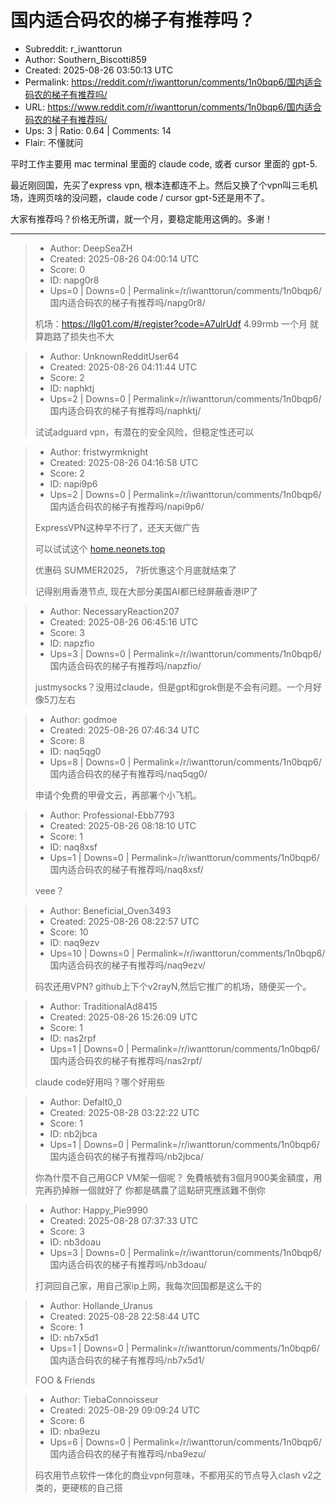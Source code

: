 # 国内适合码农的梯子有推荐吗？

- Subreddit: r_iwanttorun
- Author: Southern_Biscotti859
- Created: 2025-08-26 03:50:13 UTC
- Permalink: https://reddit.com/r/iwanttorun/comments/1n0bqp6/国内适合码农的梯子有推荐吗/
- URL: https://www.reddit.com/r/iwanttorun/comments/1n0bqp6/国内适合码农的梯子有推荐吗/
- Ups: 3 | Ratio: 0.64 | Comments: 14
- Flair: 不懂就问


平时工作主要用 mac terminal 里面的 claude code, 或者 cursor 里面的
gpt-5.

最近刚回国，先买了express vpn,
根本连都连不上。然后又换了个vpn叫三毛机场，连网页啥的没问题，claude code
/ cursor gpt-5还是用不了。

大家有推荐吗？价格无所谓，就一个月，要稳定能用这俩的。多谢！


---

> - Author: DeepSeaZH
> - Created: 2025-08-26 04:00:14 UTC
> - Score: 0
> - ID: napg0r8
> - Ups=0 | Downs=0 | Permalink=/r/iwanttorun/comments/1n0bqp6/国内适合码农的梯子有推荐吗/napg0r8/
>
> 机场：https://llg01.com/#/register?code=A7ulrUdf  4.99rmb 一个月    就算跑路了损失也不大

> - Author: UnknownRedditUser64
> - Created: 2025-08-26 04:11:44 UTC
> - Score: 2
> - ID: naphktj
> - Ups=2 | Downs=0 | Permalink=/r/iwanttorun/comments/1n0bqp6/国内适合码农的梯子有推荐吗/naphktj/
>
> 试试adguard vpn，有潜在的安全风险，但稳定性还可以

> - Author: fristwyrmknight
> - Created: 2025-08-26 04:16:58 UTC
> - Score: 2
> - ID: napi9p6
> - Ups=2 | Downs=0 | Permalink=/r/iwanttorun/comments/1n0bqp6/国内适合码农的梯子有推荐吗/napi9p6/
>
> ExpressVPN这种早不行了，还天天做广告
> 
> 可以试试这个 [home.neonets.top](https://home.neonets.top)
> 
> 优惠码 SUMMER2025， 7折优惠这个月底就结束了
> 
> 记得别用香港节点, 现在大部分美国AI都已经屏蔽香港IP了

> - Author: NecessaryReaction207
> - Created: 2025-08-26 06:45:16 UTC
> - Score: 3
> - ID: napzfio
> - Ups=3 | Downs=0 | Permalink=/r/iwanttorun/comments/1n0bqp6/国内适合码农的梯子有推荐吗/napzfio/
>
> justmysocks？没用过claude，但是gpt和grok倒是不会有问题。一个月好像5刀左右

> - Author: godmoe
> - Created: 2025-08-26 07:46:34 UTC
> - Score: 8
> - ID: naq5qg0
> - Ups=8 | Downs=0 | Permalink=/r/iwanttorun/comments/1n0bqp6/国内适合码农的梯子有推荐吗/naq5qg0/
>
> 申请个免费的甲骨文云，再部署个小飞机。

> - Author: Professional-Ebb7793
> - Created: 2025-08-26 08:18:10 UTC
> - Score: 1
> - ID: naq8xsf
> - Ups=1 | Downs=0 | Permalink=/r/iwanttorun/comments/1n0bqp6/国内适合码农的梯子有推荐吗/naq8xsf/
>
> veee？

> - Author: Beneficial_Oven3493
> - Created: 2025-08-26 08:22:57 UTC
> - Score: 10
> - ID: naq9ezv
> - Ups=10 | Downs=0 | Permalink=/r/iwanttorun/comments/1n0bqp6/国内适合码农的梯子有推荐吗/naq9ezv/
>
> 码农还用VPN? github上下个v2rayN,然后它推广的机场，随便买一个。

> - Author: TraditionalAd8415
> - Created: 2025-08-26 15:26:09 UTC
> - Score: 1
> - ID: nas2rpf
> - Ups=1 | Downs=0 | Permalink=/r/iwanttorun/comments/1n0bqp6/国内适合码农的梯子有推荐吗/nas2rpf/
>
> claude code好用吗？哪个好用些

> - Author: Defalt0_0
> - Created: 2025-08-28 03:22:22 UTC
> - Score: 1
> - ID: nb2jbca
> - Ups=1 | Downs=0 | Permalink=/r/iwanttorun/comments/1n0bqp6/国内适合码农的梯子有推荐吗/nb2jbca/
>
> 你為什麼不自己用GCP VM架一個呢？
> 免費帳號有3個月900美金額度，用完再扔掉辦一個就好了
> 你都是碼農了這點研究應該難不倒你

> - Author: Happy_Pie9990
> - Created: 2025-08-28 07:37:33 UTC
> - Score: 3
> - ID: nb3doau
> - Ups=3 | Downs=0 | Permalink=/r/iwanttorun/comments/1n0bqp6/国内适合码农的梯子有推荐吗/nb3doau/
>
> 打洞回自己家，用自己家ip上网，我每次回国都是这么干的

> - Author: Hollande_Uranus
> - Created: 2025-08-28 22:58:44 UTC
> - Score: 1
> - ID: nb7x5d1
> - Ups=1 | Downs=0 | Permalink=/r/iwanttorun/comments/1n0bqp6/国内适合码农的梯子有推荐吗/nb7x5d1/
>
> FOO & Friends

> - Author: TiebaConnoisseur
> - Created: 2025-08-29 09:09:24 UTC
> - Score: 6
> - ID: nba9ezu
> - Ups=6 | Downs=0 | Permalink=/r/iwanttorun/comments/1n0bqp6/国内适合码农的梯子有推荐吗/nba9ezu/
>
> 码农用节点软件一体化的商业vpn何意味，不都用买的节点导入clash v2之类的，更硬核的自己搭
